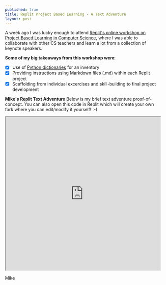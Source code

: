 ```yaml
---
published: true
title: Replit Project Based Learning - A Text Adventure
layout: post
---
```


A week ago I was lucky enough to attend [Replit's online workshop on Project Based Learning in Computer Science](https://www.eventbrite.com/e/replit-professional-development-project-based-learning-tickets-153561997067), where I was able to collaborate with other CS teachers and learn a lot from a collection of keynote speakers.

**Some of my big takeaways from this workshop were**:
- [x] Use of [Python dictionaries](https://www.w3schools.com/python/python_dictionaries.asp) for an inventory
- [x] Providing instructions using [Markdown](https://www.markdownguide.org/) files (.md) within each Replit project
- [x] Scaffolding from individual excercises and skill-building to final project development

**Mike's Replit Text Adventure**
Below is my brief text adventure proof-of-concept. You can also open this code in Replit which will create your own fork where you can edit/modify it yourself! :-)
<iframe frameborder="1" width="100%" height="500px" src="https://replit.com/@PDJuly2021/Input-Loop-Adventure09Project-Text-Based-Adventu-mpoirier?lite=true"></iframe>

Mike